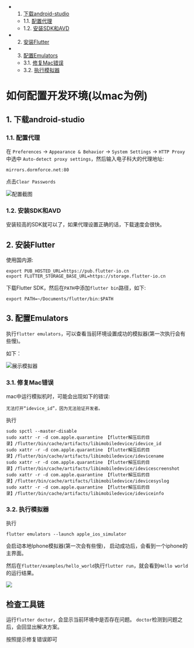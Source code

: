 <!-- vscode-markdown-toc -->
* 1. [下载android-studio](#android-studio)
	* 1.1. [配置代理](#)
	* 1.2. [安装SDK和AVD](#SDKAVD)
* 2. [安装Flutter](#Flutter)
* 3. [配置Emulators](#Emulators)
	* 3.1. [修复Mac错误](#Mac)
	* 3.2. [执行模拟器](#-1)

<!-- vscode-markdown-toc-config
	numbering=true
	autoSave=true
	/vscode-markdown-toc-config -->
<!-- /vscode-markdown-toc -->
# 如何配置开发环境(以mac为例)

##  1. <a name='android-studio'></a>下载android-studio

###  1.1. <a name=''></a>配置代理

在
    `Preferences`
        ->
            `Appearance & Behavior`
                ->
                `System Settings`
                    ->
                    `HTTP Proxy` 中选中 `Auto-detect proxy settings`，然后输入电子科大的代理地址:


```
mirrors.dormforce.net:80
```

点击`Clear Passwords`

![配置截图](https://tva1.sinaimg.cn/large/00831rSTly1gcs9oftsszj30ll03y0sz.jpg)

###  1.2. <a name='SDKAVD'></a>安装SDK和AVD

安装较高的SDK就可以了，如果代理设置正确的话，下载速度会很快。

##  2. <a name='Flutter'></a>安装Flutter

使用国内源:

``` shell
export PUB_HOSTED_URL=https://pub.flutter-io.cn
export FLUTTER_STORAGE_BASE_URL=https://storage.flutter-io.cn
```

下载Flutter SDK，然后在`PATH`中添加`flutter bin`路径，如下:

```
export PATH=~/Documents/flutter/bin:$PATH
```

##  3. <a name='Emulators'></a>配置Emulators

执行`flutter emulators`，可以查看当前环境设置成功的模拟器(第一次执行会有些慢)。

如下：

![展示模拟器](https://tva1.sinaimg.cn/large/00831rSTly1gcs9zdwi2tj30gy05qgmb.jpg)

###  3.1. <a name='Mac'></a>修复Mac错误

mac中运行模拟机时，可能会出现如下的错误:
```
无法打开“idevice_id”，因为无法验证开发者。
```

执行
```
sudo spctl --master-disable
sudo xattr -r -d com.apple.quarantine 【flutter解压后的目录】/flutter/bin/cache/artifacts/libimobiledevice/idevice_id
sudo xattr -r -d com.apple.quarantine 【flutter解压后的目录】/flutter/bin/cache/artifacts/libimobiledevice/idevicename
sudo xattr -r -d com.apple.quarantine 【flutter解压后的目录】/flutter/bin/cache/artifacts/libimobiledevice/idevicescreenshot
sudo xattr -r -d com.apple.quarantine 【flutter解压后的目录】/flutter/bin/cache/artifacts/libimobiledevice/idevicesyslog
sudo xattr -r -d com.apple.quarantine 【flutter解压后的目录】/flutter/bin/cache/artifacts/libimobiledevice/ideviceinfo
```
###  3.2. <a name='-1'></a>执行模拟器

执行
```
flutter emulators --launch apple_ios_simulator
```

会启动本地Iphone模拟器(第一次会有些慢)， 启动成功后，会看到一个iphone的主界面。

然后在`flutter/examples/hello_world`执行`flutter run`，就会看到`Hello world`的运行结果。

![](https://tva1.sinaimg.cn/large/00831rSTly1gcsa4ovms2j30u01hw0tt.jpg)

## 检查工具链

运行`flutter doctor`，会显示当前环境中是否存在问题。 `doctor`检测到问题之后，会回显出解决方案。

按照提示修复错误即可